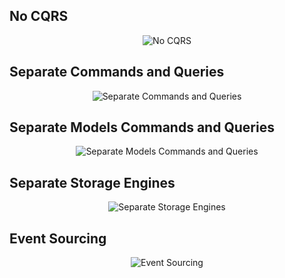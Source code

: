 ## No CQRS

<p align="center">
    <img alt="No CQRS" src="https://raw.githubusercontent.com/asc-lab/java-cqrs-intro/master/readme-images/1_no_cqrs.png" />
</p>

## Separate Commands and Queries

<p align="center">
    <img alt="Separate Commands and Queries" src="https://raw.githubusercontent.com/asc-lab/java-cqrs-intro/master/readme-images/2_separe_commands_queries.png" />
</p>

## Separate Models Commands and Queries

<p align="center">
    <img alt="Separate Models Commands and Queries" src="https://raw.githubusercontent.com/asc-lab/java-cqrs-intro/master/readme-images/3_separate_models_commands_queries.png" />
</p>

## Separate Storage Engines

<p align="center">
    <img alt="Separate Storage Engines" src="https://raw.githubusercontent.com/asc-lab/java-cqrs-intro/master/readme-images/4_separate_storage_engines.png" />
</p>

## Event Sourcing

<p align="center">
    <img alt="Event Sourcing" src="https://raw.githubusercontent.com/asc-lab/java-cqrs-intro/master/readme-images/5_event_sourcing.png" />
</p>
